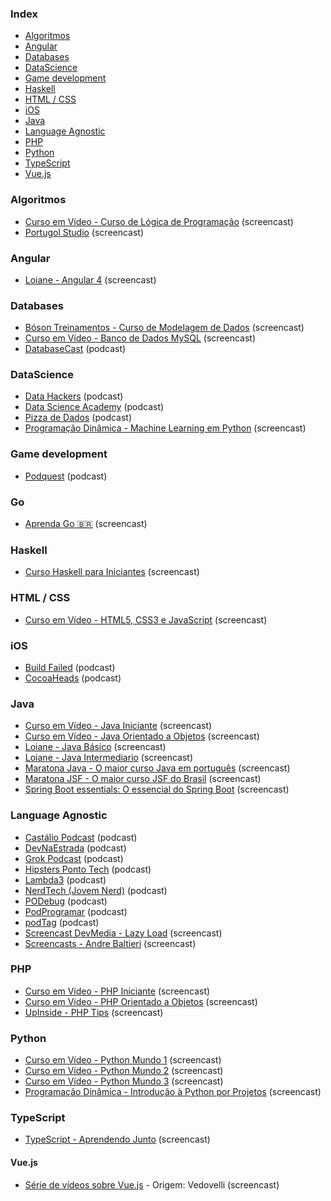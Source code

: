 ### Index

* [Algoritmos](#algoritmos)
* [Angular](#angular)
* [Databases](#databases)
* [DataScience](#datascience)
* [Game development](#game-development)
* [Haskell](#haskell)
* [HTML / CSS](#html--css)
* [iOS](#ios)
* [Java](#java)
* [Language Agnostic](#language-agnostic)
* [PHP](#php)
* [Python](#python)
* [TypeScript](#typescript)
* [Vue.js](#vuejs)


### Algoritmos

* [Curso em Vídeo - Curso de Lógica de Programação](https://www.youtube.com/playlist?list=PLHz_AreHm4dmSj0MHol_aoNYCSGFqvfXV) (screencast)
* [Portugol Studio](https://www.youtube.com/playlist?list=PLJ4lbwalqv3Eaiay2pCeU_QU6vb-Hz989) (screencast)


### Angular

* [Loiane - Angular 4](https://www.youtube.com/watch?v=tPOMG0D57S0&list=PLGxZ4Rq3BOBoSRcKWEdQACbUCNWLczg2G) (screencast)


### Databases

* [Bóson Treinamentos - Curso de Modelagem de Dados](https://www.youtube.com/playlist?list=PLucm8g_ezqNoNHU8tjVeHmRGBFnjDIlxD) (screencast)
* [Curso em Vídeo - Banco de Dados MySQL](https://www.youtube.com/playlist?list=PLHz_AreHm4dkBs-795Dsgvau_ekxg8g1r) (screencast)
* [DatabaseCast](http://databasecast.com.br) (podcast)


### DataScience

* [Data Hackers](https://datahackers.com.br/podcast) (podcast)
* [Data Science Academy](http://datascienceacademy.com.br/blog/podcast-dsa/) (podcast)
* [Pizza de Dados](https://pizzadedados.com) (podcast)
* [Programação Dinâmica - Machine Learning em Python](https://www.youtube.com/playlist?list=PL5TJqBvpXQv5CBxLkdqmou_86syFK7U3Q) (screencast)


### Game development

* [Podquest](http://www.podquest.com.br) (podcast)


### Go

* [Aprenda Go :brazil:](https://www.youtube.com/playlist?list=PLCKpcjBB_VlBsxJ9IseNxFllf-UFEXOdg) (screencast)


### Haskell

* [Curso Haskell para Iniciantes](https://www.youtube.com/playlist?list=PL8eBmR3QtPL3pDzQpwPYfWQ4NEPGu6j7z) (screencast)


### HTML / CSS

* [Curso em Vídeo - HTML5, CSS3 e JavaScript](https://www.youtube.com/playlist?list=PLHz_AreHm4dlAnJ_jJtV29RFxnPHDuk9o) (screencast)


### iOS

* [Build Failed](https://twitter.com/buildfailedcast) (podcast)
* [CocoaHeads](http://www.cocoaheads.com.br/podcasts) (podcast)


### Java

* [Curso em Vídeo - Java Iniciante](https://www.youtube.com/playlist?list=PLHz_AreHm4dkI2ZdjTwZA4mPMxWTfNSpR) (screencast)
* [Curso em Vídeo - Java Orientado a Objetos](https://www.youtube.com/playlist?list=PLHz_AreHm4dkqe2aR0tQK74m8SFe-aGsY) (screencast)
* [Loiane - Java Básico](https://www.youtube.com/watch?v=LnORjqZUMIQ&list=PLGxZ4Rq3BOBq0KXHsp5J3PxyFaBIXVs3r) (screencast)
* [Loiane - Java Intermediario](https://www.youtube.com/watch?v=EdEKx24xHGc&list=PLGxZ4Rq3BOBoqYyFWOV_YbfBW80YGAGEI) (screencast)
* [Maratona Java - O maior curso Java em português](https://www.youtube.com/playlist?list=PL62G310vn6nHrMr1tFLNOYP_c73m6nAzL) (screencast)
* [Maratona JSF - O maior curso JSF do Brasil](https://www.youtube.com/playlist?list=PL62G310vn6nHSNpACkELWiPlM8J8z8t5J) (screencast)
* [Spring Boot essentials: O essencial do Spring Boot](https://www.youtube.com/playlist?list=PL62G310vn6nF3gssjqfCKLpTK2sZJ_a_1) (screencast)


### Language Agnostic

 * [Castálio Podcast](http://castalio.info) (podcast)
 * [DevNaEstrada](http://devnaestrada.com.br) (podcast)
 * [Grok Podcast](http://www.grokpodcast.com) (podcast)
 * [Hipsters Ponto Tech](http://hipsters.tech) (podcast)
 * [Lambda3](https://blog.lambda3.com.br/category/podcast) (podcast)
 * [NerdTech (Jovem Nerd)](https://jovemnerd.com.br/playlist/nerdtech) (podcast)
 * [PODebug](http://www.podebug.com) (podcast)
 * [PodProgramar](https://mundopodcast.com.br/podprogramar) (podcast)
 * [podTag](https://podtag.com.br) (podcast)
 * [Screencast DevMedia - Lazy Load](https://www.youtube.com/playlist?list=PLi75dzoFwEbo89TG5IaD4ODYPeJK9uxA5) (screencast)
 * [Screencasts - Andre Baltieri](https://www.youtube.com/playlist?list=PLTMuY7ptzFISwigIWpZQtp6b0TuEEvqLC) (screencast)


### PHP

* [Curso em Vídeo - PHP Iniciante](https://www.youtube.com/watch?v=F7KzJ7e6EAc&list=PLHz_AreHm4dm4beCCCmW4xwpmLf6EHY9k) (screencast)
* [Curso em Vídeo - PHP Orientado a Objetos](https://www.youtube.com/watch?v=KlIL63MeyMY&list=PLHz_AreHm4dmGuLII3tsvryMMD7VgcT7x) (screencast)
* [UpInside - PHP Tips](https://www.youtube.com/playlist?list=PLi_gvjv-JgXqsmCAOrueT1-4JrnMW8_Gg) (screencast)


### Python

* [Curso em Vídeo - Python Mundo 1](https://www.youtube.com/watch?v=S9uPNppGsGo&list=PLHz_AreHm4dlKP6QQCekuIPky1CiwmdI6) (screencast)
* [Curso em Vídeo - Python Mundo 2](https://www.youtube.com/watch?v=nJkVHusJp6E&list=PLHz_AreHm4dk_nZHmxxf_J0WRAqy5Czye) (screencast)
* [Curso em Vídeo - Python Mundo 3](https://www.youtube.com/watch?v=0LB3FSfjvao&list=PLHz_AreHm4dksnH2jVTIVNviIMBVYyFnH) (screencast)
* [Programação Dinâmica - Introdução à Python por Projetos](https://www.youtube.com/playlist?list=PL5TJqBvpXQv6AEfVymby32MinHdxZA-8J) (screencast)


### TypeScript

* [TypeScript - Aprendendo Junto](https://www.youtube.com/playlist?list=PL62G310vn6nGg5OzjxE8FbYDzCs_UqrUs) (screencast)


#### Vue.js

* [Série de vídeos sobre Vue.js](https://vimeo.com/channels/1115590/videos/) - Origem: Vedovelli  (screencast)
